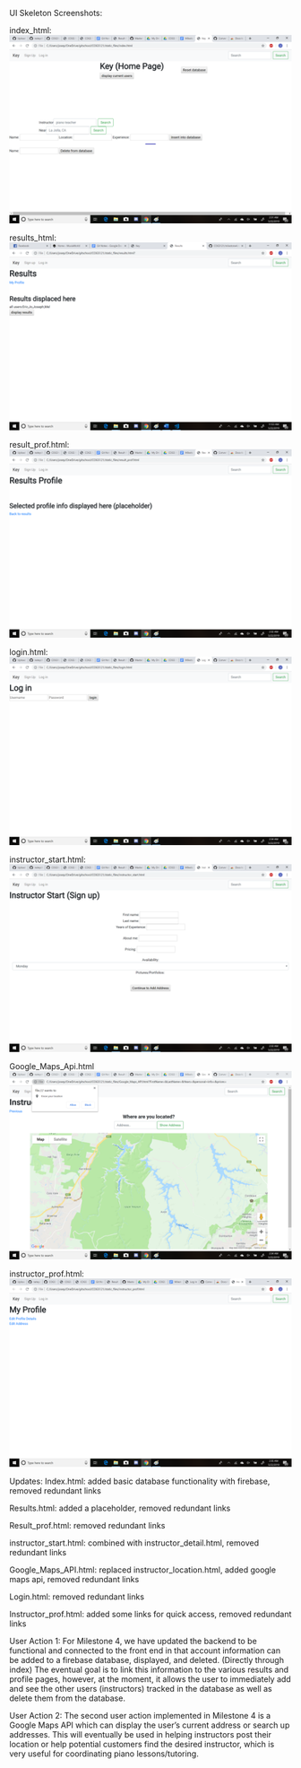 UI Skeleton Screenshots:

index_html:
![index_html](https://raw.githubusercontent.com/nateychau/COGS121/master/milestone%204%20screenshots/index.png)

results_html:
![results_html](https://raw.githubusercontent.com/nateychau/COGS121/master/milestone%204%20screenshots/results.png)

result_prof.html:
![result_prof.html](https://raw.githubusercontent.com/nateychau/COGS121/master/milestone%204%20screenshots/resultsprof.png)

login.html:
![login.html](https://raw.githubusercontent.com/nateychau/COGS121/master/milestone%204%20screenshots/login.png)

instructor_start.html:
![instructor_start.html](https://raw.githubusercontent.com/nateychau/COGS121/master/milestone%204%20screenshots/instructorstart.png)

Google_Maps_Api.html
![Google_Maps_Api.html](https://raw.githubusercontent.com/nateychau/COGS121/master/milestone%204%20screenshots/googlemapsapi.png)

instructor_prof.html:
![instructor_prof](https://raw.githubusercontent.com/nateychau/COGS121/master/milestone%204%20screenshots/instructorprof.png)

Updates:
Index.html: added basic database functionality with firebase, removed redundant links

Results.html: added a placeholder, removed redundant links

Result_prof.html: removed redundant links

instructor_start.html: combined with instructor_detail.html, removed redundant links

Google_Maps_API.html: replaced instructor_location.html, added google maps api, removed redundant links

Login.html: removed redundant links

Instructor_prof.html: added some links for quick access, removed redundant links


User Action 1: For Milestone 4, we have updated the backend to be functional and connected to the front end in that account information can be added to a firebase database, displayed, and deleted. (Directly through index) The eventual goal is to link this information to the various results and profile pages, however, at the moment, it allows the user to immediately add and see the other users (instructors) tracked in the database as well as delete them from the database.

User Action 2: The second user action implemented in Milestone 4 is a Google Maps API which can display the user’s current address or search up addresses. This will eventually be used in helping instructors post their location or help potential customers find the desired instructor, which is very useful for coordinating piano lessons/tutoring.
